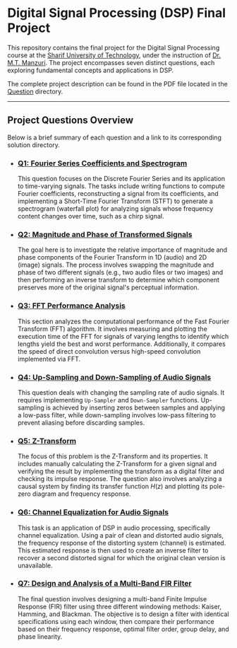 # Digital Signal Processing (DSP) Final Project

This repository contains the final project for the Digital Signal Processing course at the [Sharif University of Technology](https://en.sharif.ir/), under the instruction of [Dr. M.T. Manzuri](https://scholar.google.com/citations?user=NXYyxTMAAAAJ&hl=en). The project encompasses seven distinct questions, each exploring fundamental concepts and applications in DSP.

The complete project description can be found in the PDF file located in the [Question](./Question) directory.

---

## Project Questions Overview

Below is a brief summary of each question and a link to its corresponding solution directory.

* ### [Q1: Fourier Series Coefficients and Spectrogram](./Q1)
    This question focuses on the Discrete Fourier Series and its application to time-varying signals. The tasks include writing functions to compute Fourier coefficients, reconstructing a signal from its coefficients, and implementing a Short-Time Fourier Transform (STFT) to generate a spectrogram (waterfall plot) for analyzing signals whose frequency content changes over time, such as a chirp signal.

* ### [Q2: Magnitude and Phase of Transformed Signals](./Q2)
    The goal here is to investigate the relative importance of magnitude and phase components of the Fourier Transform in 1D (audio) and 2D (image) signals. The process involves swapping the magnitude and phase of two different signals (e.g., two audio files or two images) and then performing an inverse transform to determine which component preserves more of the original signal's perceptual information.

* ### [Q3: FFT Performance Analysis](./Q3)
    This section analyzes the computational performance of the Fast Fourier Transform (FFT) algorithm. It involves measuring and plotting the execution time of the FFT for signals of varying lengths to identify which lengths yield the best and worst performance. Additionally, it compares the speed of direct convolution versus high-speed convolution implemented via FFT.

* ### [Q4: Up-Sampling and Down-Sampling of Audio Signals](./Q4)
    This question deals with changing the sampling rate of audio signals. It requires implementing `Up-Sampler` and `Down-Sampler` functions. Up-sampling is achieved by inserting zeros between samples and applying a low-pass filter, while down-sampling involves low-pass filtering to prevent aliasing before discarding samples.

* ### [Q5: Z-Transform](./Q5)
    The focus of this problem is the Z-Transform and its properties. It includes manually calculating the Z-Transform for a given signal and verifying the result by implementing the transform as a digital filter and checking its impulse response. The question also involves analyzing a causal system by finding its transfer function $H(z)$ and plotting its pole-zero diagram and frequency response.

* ### [Q6: Channel Equalization for Audio Signals](./Q6)
    This task is an application of DSP in audio processing, specifically channel equalization. Using a pair of clean and distorted audio signals, the frequency response of the distorting system (channel) is estimated. This estimated response is then used to create an inverse filter to recover a second distorted signal for which the original clean version is unavailable.

* ### [Q7: Design and Analysis of a Multi-Band FIR Filter](./Q7)
    The final question involves designing a multi-band Finite Impulse Response (FIR) filter using three different windowing methods: Kaiser, Hamming, and Blackman. The objective is to design a filter with identical specifications using each window, then compare their performance based on their frequency response, optimal filter order, group delay, and phase linearity.
